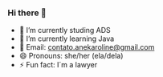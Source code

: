 ### Hi there 👋

- 🔭 I’m currently studing ADS
- 🌱 I’m currently learning Java
- 💬 Email: contato.anekaroline@gmail.com
- 😄 Pronouns: she/her (ela/dela)
- ⚡ Fun fact: I´m a lawyer
